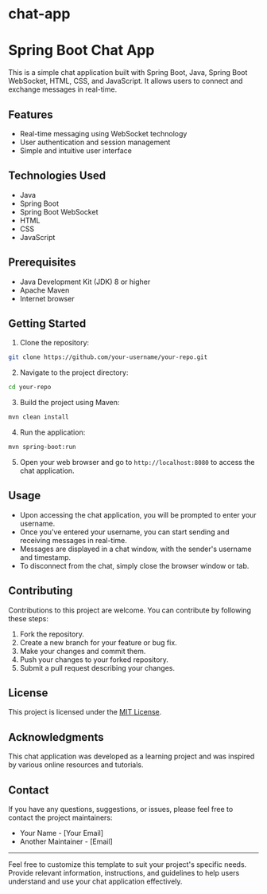 # chat-app

# Spring Boot Chat App

This is a simple chat application built with Spring Boot, Java, Spring Boot WebSocket, HTML, CSS, and JavaScript. It allows users to connect and exchange messages in real-time.

## Features

- Real-time messaging using WebSocket technology
- User authentication and session management
- Simple and intuitive user interface

## Technologies Used

- Java
- Spring Boot
- Spring Boot WebSocket
- HTML
- CSS
- JavaScript

## Prerequisites

- Java Development Kit (JDK) 8 or higher
- Apache Maven
- Internet browser

## Getting Started

1. Clone the repository:

```bash
git clone https://github.com/your-username/your-repo.git
```

2. Navigate to the project directory:

```bash
cd your-repo
```

3. Build the project using Maven:

```bash
mvn clean install
```

4. Run the application:

```bash
mvn spring-boot:run
```

5. Open your web browser and go to `http://localhost:8080` to access the chat application.

## Usage

- Upon accessing the chat application, you will be prompted to enter your username.
- Once you've entered your username, you can start sending and receiving messages in real-time.
- Messages are displayed in a chat window, with the sender's username and timestamp.
- To disconnect from the chat, simply close the browser window or tab.

## Contributing

Contributions to this project are welcome. You can contribute by following these steps:

1. Fork the repository.
2. Create a new branch for your feature or bug fix.
3. Make your changes and commit them.
4. Push your changes to your forked repository.
5. Submit a pull request describing your changes.

## License

This project is licensed under the [MIT License](LICENSE).

## Acknowledgments

This chat application was developed as a learning project and was inspired by various online resources and tutorials.

## Contact

If you have any questions, suggestions, or issues, please feel free to contact the project maintainers:

- Your Name - [Your Email]
- Another Maintainer - [Email]

---

Feel free to customize this template to suit your project's specific needs. Provide relevant information, instructions, and guidelines to help users understand and use your chat application effectively.
